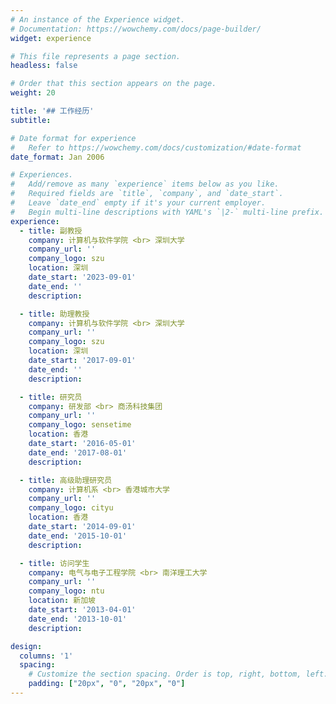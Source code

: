 ```yaml
---
# An instance of the Experience widget.
# Documentation: https://wowchemy.com/docs/page-builder/
widget: experience

# This file represents a page section.
headless: false

# Order that this section appears on the page.
weight: 20

title: '## 工作经历'
subtitle:

# Date format for experience
#   Refer to https://wowchemy.com/docs/customization/#date-format
date_format: Jan 2006

# Experiences.
#   Add/remove as many `experience` items below as you like.
#   Required fields are `title`, `company`, and `date_start`.
#   Leave `date_end` empty if it's your current employer.
#   Begin multi-line descriptions with YAML's `|2-` multi-line prefix.
experience:
  - title: 副教授
    company: 计算机与软件学院 <br> 深圳大学
    company_url: ''
    company_logo: szu
    location: 深圳
    date_start: '2023-09-01'
    date_end: ''
    description:

  - title: 助理教授
    company: 计算机与软件学院 <br> 深圳大学
    company_url: ''
    company_logo: szu
    location: 深圳
    date_start: '2017-09-01'
    date_end: ''
    description:

  - title: 研究员
    company: 研发部 <br> 商汤科技集团
    company_url: ''
    company_logo: sensetime
    location: 香港
    date_start: '2016-05-01'
    date_end: '2017-08-01'
    description: 

  - title: 高级助理研究员
    company: 计算机系 <br> 香港城市大学
    company_url: ''
    company_logo: cityu
    location: 香港
    date_start: '2014-09-01'
    date_end: '2015-10-01'
    description: 

  - title: 访问学生
    company: 电气与电子工程学院 <br> 南洋理工大学
    company_url: ''
    company_logo: ntu
    location: 新加坡
    date_start: '2013-04-01'
    date_end: '2013-10-01'
    description: 

design:
  columns: '1'
  spacing:
    # Customize the section spacing. Order is top, right, bottom, left.
    padding: ["20px", "0", "20px", "0"]
---
```

